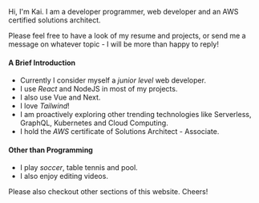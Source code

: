 Hi, I'm Kai. I am a developer programmer, web developer and an AWS certified solutions architect.

Please feel free to have a look of my resume and projects, or send me a message on whatever topic - I will be more than happy to reply!

#### A Brief Introduction

- Currently I consider myself a _junior level_ web developer.
- I use _React_ and NodeJS in most of my projects.
- I also use Vue and Next.
- I love _Tailwind_!
- I am proactively exploring other trending technologies like Serverless, GraphQL, Kubernetes and Cloud Computing.
- I hold the _AWS_ certificate of Solutions Architect - Associate.

#### Other than Programming

- I play _soccer_, table tennis and pool.
- I also enjoy editing videos.

Please also checkout other sections of this website. Cheers!
